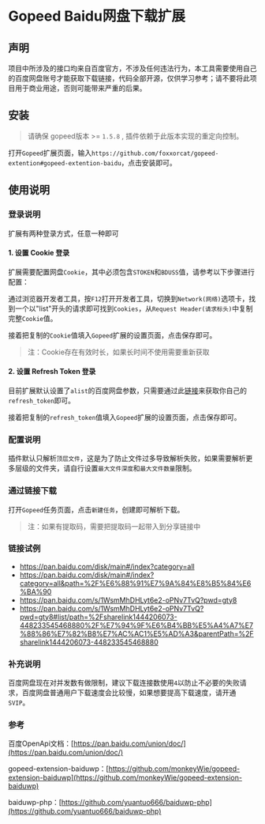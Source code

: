 # Gopeed Baidu网盘下载扩展

## 声明

项目中所涉及的接口均来自百度官方，不涉及任何违法行为，本工具需要使用自己的百度网盘账号才能获取下载链接，代码全部开源，仅供学习参考；请不要将此项目用于商业用途，否则可能带来严重的后果。

## 安装

> 请确保 gopeed版本 >= `1.5.8` , 插件依赖于此版本实现的重定向控制。

打开`Gopeed`扩展页面，输入`https://github.com/foxxorcat/gopeed-extention#gopeed-extention-baidu`，点击安装即可。

## 使用说明

### 登录说明
扩展有两种登录方式，任意一种即可

#### 1. 设置 Cookie 登录
扩展需要配置网盘`Cookie`，其中必须包含`STOKEN`和`BDUSS`值，请参考以下步骤进行配置：

通过浏览器开发者工具，按`F12`打开开发者工具，切换到`Network(网络)`选项卡，找到一个以"list"开头的请求即可找到`Cookies`，从`Request Header(请求标头)`中复制完整`Cookie`值。

接着把复制的`Cookie`值填入`Gopeed`扩展的设置页面，点击保存即可。

> 注：Cookie存在有效时长，如果长时间不使用需要重新获取 

#### 2. 设置 Refresh Token 登录

目前扩展默认设置了`alist`的百度网盘参数，只需要通过此[链接](https://openapi.baidu.com/oauth/2.0/authorize?response_type=code&client_id=iYCeC9g08h5vuP9UqvPHKKSVrKFXGa1v&redirect_uri=https://alist.nn.ci/tool/baidu/callback&scope=basic,netdisk&qrcode=1)来获取你自己的`refresh_token`即可。

接着把复制的`refresh_token`值填入`Gopeed`扩展的设置页面，点击保存即可。

### 配置说明
插件默认只解析`顶层文件`，这是为了防止文件过多导致解析失败，如果需要解析更多层级的文件夹，请自行设置`最大文件深度`和`最大文件数量`限制。

### 通过链接下载

打开`Gopeed`任务页面，点击`新建任务`，创建即可解析下载。
> 注：如果有提取码，需要把提取码一起带入到分享链接中

### 链接试例
- https://pan.baidu.com/disk/main#/index?category=all
- https://pan.baidu.com/disk/main#/index?category=all&path=%2F%E6%88%91%E7%9A%84%E8%B5%84%E6%BA%90
- https://pan.baidu.com/s/1WsmMhDHLyt6e2-oPNv7TvQ?pwd=gty8
- https://pan.baidu.com/s/1WsmMhDHLyt6e2-oPNv7TvQ?pwd=gty8#list/path=%2Fsharelink1444206073-448233545468880%2F%E7%94%9F%E6%B4%BB%E5%A4%A7%E7%88%86%E7%82%B8%E7%AC%AC1%E5%AD%A3&parentPath=%2Fsharelink1444206073-448233545468880
<!-- - https://pan.baidu.com/#bdlink=YmRwYW46Ly9ZV0ZoTGpkNmZEVTJOelV5TmpJMU0zeG1ZVEppTm1NME0yWmxOak14WTJKbE9UZ3hPV1ZpT1RnMk5HSXhOV1ZpT0h3M1pqaGxOamswWkRZME5UWmxPRGxtT1RBM09ERTBOalUxWW1ZeU1UQmpNZz09CmJkcGFuOi8vWVdGaExqZDZMakF3TVh3MU1UZ3lPRFV4TVRSOE9ESmpOVFEwWlRRd05HUmhPRFJtTnpFNU4yRTVNV1V6WlRnMFpXSmxNakY4T0RRMU5qQTRNVEptTUdRMlpHRTJOMlEwTXpCaE1XSTFZVEZqWlRVMVpUVT0= --->

### 补充说明

百度网盘现在对并发数有做限制，建议下载连接数使用`4`以防止不必要的失败请求，百度网盘普通用户下载速度会比较慢，如果想要提高下载速度，请开通`SVIP`。

### 参考

百度OpenApi文档：[https://pan.baidu.com/union/doc/](https://pan.baidu.com/union/doc/)

gopeed-extension-baiduwp：[https://github.com/monkeyWie/gopeed-extension-baiduwp](https://github.com/monkeyWie/gopeed-extension-baiduwp)

baiduwp-php：[https://github.com/yuantuo666/baiduwp-php](https://github.com/yuantuo666/baiduwp-php)
